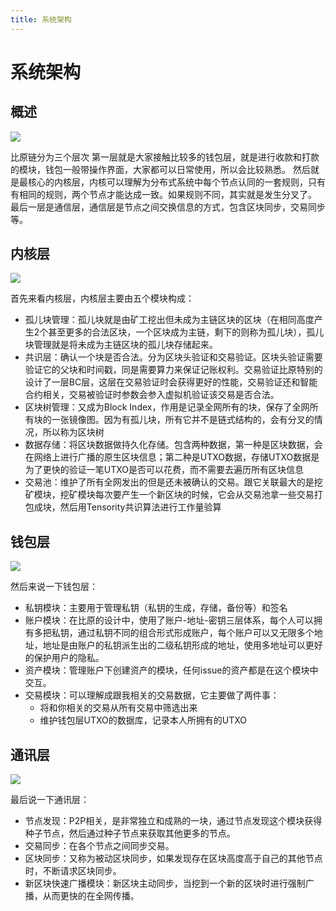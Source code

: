 ```yaml
---
title: 系统架构
---
```


# 系统架构

<a name="cd4cb607"></a>
## 概述
        
![](https://cdn.nlark.com/yuque/0/2019/png/241708/1554863983289-0450c0fe-284d-4fcd-b4aa-723096100c7e.png)
          
  
比原链分为三个层次 第一层就是大家接触比较多的钱包层，就是进行收款和打款的模块，钱包一般带操作界面，大家都可以日常使用，所以会比较熟悉。 然后就是最核心的内核层，内核可以理解为分布式系统中每个节点认同的一套规则，只有有相同的规则，两个节点才能达成一致。如果规则不同，其实就是发生分叉了。 最后一层是通信层，通信层是节点之间交换信息的方式，包含区块同步，交易同步等。

<a name="c54eb9d4"></a>
## 内核层

![](https://cdn.nlark.com/yuque/0/2019/png/241708/1554863985554-186145fb-44b7-43af-bec9-d7ad5aa317e3.png#align=left&display=inline&height=477&originHeight=871&originWidth=1361&size=0&status=done&width=746)

首先来看内核层，内核层主要由五个模块构成：
* 孤儿块管理：孤儿块就是由矿工挖出但未成为主链区块的区块（在相同高度产生2个甚至更多的合法区块，一个区块成为主链，剩下的则称为孤儿块），孤儿块管理就是将未成为主链区块的孤儿块存储起来。
* 共识层：确认一个块是否合法。分为区块头验证和交易验证。区块头验证需要验证它的父块和时间戳，同是需要算力来保证记账权利。交易验证比原特别的设计了一层BC层，这层在交易验证时会获得更好的性能，交易验证还和智能合约相关，交易被验证时参数会参入虚拟机验证该交易是否合法。
* 区块树管理：又成为Block Index，作用是记录全网所有的块，保存了全网所有块的一张镜像图。因为有孤儿块，所有它并不是链式结构的，会有分叉的情况，所以称为区块树
* 数据存储：将区块数据做持久化存储。包含两种数据，第一种是区块数据，会在网络上进行广播的原生区块信息；第二种是UTXO数据，存储UTXO数据是为了更快的验证一笔UTXO是否可以花费，而不需要去遍历所有区块信息
* 交易池：维护了所有全网发出的但是还未被确认的交易。跟它关联最大的是挖矿模块，挖矿模块每次要产生一个新区块的时候，它会从交易池拿一些交易打包成块，然后用Tensority共识算法进行工作量验算

<a name="97fb8a90"></a>
## 钱包层

![](https://cdn.nlark.com/yuque/0/2019/png/241708/1554863983212-bde29893-f883-4a9d-92ca-587728d5af78.png#align=left&display=inline&height=464&originHeight=844&originWidth=1357&size=0&status=done&width=746)

然后来说一下钱包层：
* 私钥模块：主要用于管理私钥（私钥的生成，存储，备份等）和签名
* 账户模块：在比原的设计中，使用了账户-地址-密钥三层体系，每个人可以拥有多把私钥，通过私钥不同的组合形式形成账户，每个账户可以又无限多个地址，地址是由账户的私钥派生出的二级私钥形成的地址，使用多地址可以更好的保护用户的隐私。
* 资产模块：管理账户下创建资产的模块，任何issue的资产都是在这个模块中交互。
* 交易模块：可以理解成跟我相关的交易数据，它主要做了两件事：
  * 将和你相关的交易从所有交易中筛选出来
  * 维护钱包层UTXO的数据库，记录本人所拥有的UTXO

<a name="b5d1bd6e"></a>
## 通讯层

![](https://cdn.nlark.com/yuque/0/2019/png/241708/1554863982912-5f15d2c7-17d6-47e1-83a8-bd8ecbca0fac.png#align=left&display=inline&height=486&originHeight=875&originWidth=1343&size=0&status=done&width=746)

最后说一下通讯层：
* 节点发现：P2P相关，是非常独立和成熟的一块，通过节点发现这个模块获得种子节点，然后通过种子节点来获取其他更多的节点。
* 交易同步：在各个节点之间同步交易。
* 区块同步：又称为被动区块同步，如果发现存在区块高度高于自己的其他节点时，不断请求区块同步。
* 新区块快速广播模块：新区块主动同步，当挖到一个新的区块时进行强制广播，从而更快的在全网传播。
